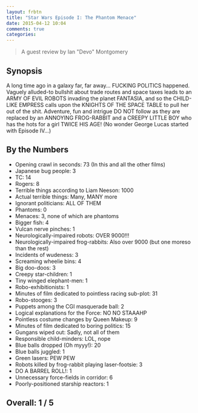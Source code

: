 ```yaml
---
layout: frbtn
title: "Star Wars Episode I: The Phantom Menace"
date: 2015-04-12 10:04
comments: true
categories: 
---
```


> A guest review by Ian "Devo" Montgomery

## Synopsis

A long time ago in a galaxy far, far away... FUCKING POLITICS happened. Vaguely alluded-to bullshit about trade routes and space taxes leads to an ARMY OF EVIL ROBOTS invading the planet FANTASIA, and so the CHILD-LIKE EMPRESS calls upon the KNIGHTS OF THE SPACE TABLE to pull her out of the shit. Adventure, fun and intrigue DO NOT follow as they are replaced by an ANNOYING FROG-RABBIT and a CREEPY LITTLE BOY who has the hots for a girl TWICE HIS AGE! (No wonder George Lucas started with Episode IV...)

## By the Numbers

* Opening crawl in seconds:  73 (In this and all the other films)
* Japanese bug people:  3
* TC:  14
* Rogers:  8
* Terrible things according to Liam Neeson:  1000
* Actual terrible things:  Many, MANY more
* Ignorant politicians:  ALL OF THEM
* Phantoms:  0
* Menaces:  3, none of which are phantoms
* Bigger fish:  4
* Vulcan nerve pinches:  1
* Neurologically-impaired robots:  OVER 9000!!!
* Neurologically-impaired frog-rabbits:  Also over 9000 (but one moreso than the rest)
* Incidents of wudeness:  3
* Screaming wheelie bins:  4
* Big doo-doos:  3
* Creepy star-children:  1
* Tiny winged elephant-men:  1
* Robo-exhibitionists:  1
* Minutes of film dedicated to pointless racing sub-plot:  31
* Robo-stooges:  3
* Puppets among the CGI masquerade ball:  2
* Logical explanations for the Force:  NO NO STAAAHP
* Pointless costume changes by Queen Makeup:  9
* Minutes of film dedicated to boring politics:  15
* Gungans wiped out:  Sadly, not all of them
* Responsible child-minders:  LOL, nope
* Blue balls dropped (Oh myyy!):  20
* Blue balls juggled:  1
* Green lasers:  PEW PEW
* Robots killed by frog-rabbit playing laser-footsie:  3
* DO A BARREL ROLL!:  1
* Unnecessary force-fields in corridor:  6
* Poorly-positioned starship reactors:  1

## Overall: 1 / 5
